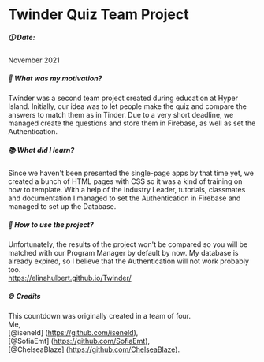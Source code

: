 # Twinder Quiz Team Project

##### :clock1130: Date:

November 2021

##### :muscle: What was my motivation?

Twinder was a second team project created during education at Hyper Island. Initially, our idea was to let people make the quiz and compare the answers to match them as in Tinder. Due to a very short deadline, we managed create the questions and store them in Firebase, as well as set the Authentication.

##### :books: What did I learn?

Since we haven't been presented the single-page apps by that time yet, we created a bunch of HTML pages with CSS so it was a kind of training on how to template. With a help of the Industry Leader, tutorials, classmates and documentation I managed to set the Authentication in Firebase and managed to set up the Database. 

##### :flashlight: How to use the project?

Unfortunately, the results of the project won't be compared so you will be matched with our Program Manager by default by now. My database is already expired, so I believe that the Authentication will not work probably too. 
<br>
https://elinahulbert.github.io/Twinder/

##### :copyright: Credits

This countdown was originally created in a team of four.
<br>
Me,
<br>
[@iseneld] (https://github.com/iseneld),
<br>
[@SofiaEmt] (https://github.com/SofiaEmt),
<br>
[@ChelseaBlaze] (https://github.com/ChelseaBlaze).


